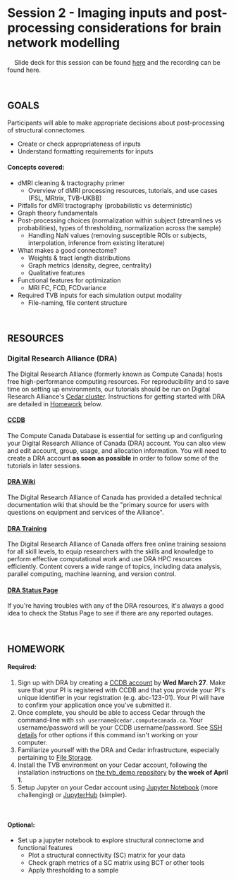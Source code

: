 # Session 2 - Imaging inputs and post-processing considerations for brain network modelling

&nbsp;&nbsp;&nbsp;&nbsp;Slide deck for this session can be found [here](https://docs.google.com/presentation/d/1D30noTEmEf7WG79DQvx8s5TIpO1v7XMXegMtXps2ouo/edit?usp=drive_link) and the recording can be found here.

<br>

## GOALS
Participants will able to make appropriate decisions about post-processing of structural connectomes. 
- Create or check appropriateness of inputs
- Understand formatting requirements for inputs

#### Concepts covered: 
- dMRI cleaning & tractography primer
  - Overview of dMRI processing resources, tutorials, and use cases (FSL, MRtrix, TVB-UKBB)
- Pitfalls for dMRI tractography (probabilistic vs deterministic)
- Graph theory fundamentals
- Post-processing choices (normalization within subject (streamlines vs probabilities), types of thresholding, normalization across the sample)
  - Handling NaN values (removing susceptible ROIs or subjects, interpolation, inference from existing literature)
- What makes a good connectome?
  - Weights & tract length distributions
  - Graph metrics (density, degree, centrality)
  - Qualitative features
- Functional features for optimization
  - MRI FC, FCD, FCDvariance
- Required TVB inputs for each simulation output modality
  - File-naming, file content structure

<br> 

## RESOURCES

### Digital Research Alliance (DRA)
The Digital Research Alliance (formerly known as Compute Canada) hosts free high-performance computing resources. For reproducibility and to save time on setting up environments, our tutorials should be run on Digital Research Alliance's [Cedar cluster](https://docs.alliancecan.ca/wiki/Cedar). Instructions for getting started with DRA are detailed in [Homework](#HOMEWORK) below.



#### [CCDB](https://ccdb.alliancecan.ca/)
The Compute Canada Database is essential for setting up and configuring your Digital Research Alliance of Canada (DRA) account. You can also view and edit account, group, usage, and allocation information. You will need to create a DRA account **as soon as possible** in order to follow some of the tutorials in later sessions.



#### [DRA Wiki](https://docs.alliancecan.ca/wiki/Technical_documentation)
The Digital Research Alliance of Canada has provided a detailed technical documentation wiki that should be the "primary source for users with questions on equipment and services of the Alliance".



#### [DRA Training](https://alliancecan.ca/en/services/advanced-research-computing/technical-support/training-calendar)
The Digital Research Alliance of Canada offers free online training sessions for all skill levels, to equip researchers with the skills and knowledge to perform effective computational work and use DRA HPC resources efficiently. Content covers a wide range of topics, including data analysis, parallel computing, machine learning, and version control.


#### [DRA Status Page](https://status.alliancecan.ca/)
If you're having troubles with any of the DRA resources, it's always a good idea to check the Status Page to see if there are any reported outages.





<br>

## HOMEWORK

#### Required:
1. Sign up with DRA by creating a [CCDB account](https://alliancecan.ca/en/services/advanced-research-computing/account-management/apply-account) by **Wed March 27**. Make sure that your PI is registered with CCDB and that you provide your PI's unique identifier in your registration (e.g. abc-123-01). Your PI will have to confirm your application once you've submitted it.
2. Once complete, you should be able to access Cedar through the command-line with `ssh username@cedar.computecanada.ca`. Your username/password will be your CCDB username/password. See [SSH details](https://docs.alliancecan.ca/wiki/SSH) for other options if this command isn't working on your computer.
3. Familiarize yourself with the DRA and Cedar infrastructure, especially pertaining to [File Storage](https://docs.alliancecan.ca/wiki/Storage_and_file_management).
4. Install the TVB environment on your Cedar account, following the installation instructions on [the tvb_demo repository](https://github.com/McIntosh-Lab/tvb_demo/tree/main#initial-setup-on-compute-canada) by **the week of April 1**.
5. Setup Jupyter on your Cedar account using [Jupyter Notebook](https://docs.alliancecan.ca/wiki/JupyterNotebook#Installing_Jupyter_Notebook) (more challenging) or [JupyterHub](https://docs.alliancecan.ca/wiki/JupyterHub) (simpler).

<br>

#### Optional:
- Set up a jupyter notebook to explore structural connectome and functional features 
  - Plot a structural connectivity (SC) matrix for your data
  - Check graph metrics of a SC matrix using BCT or other tools
  - Apply thresholding to a sample

<br>

